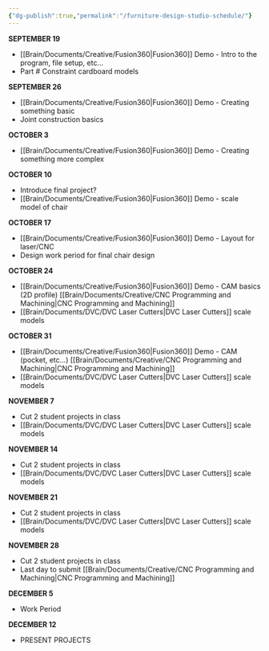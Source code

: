 ```yaml
---
{"dg-publish":true,"permalink":"/furniture-design-studio-schedule/"}
---
```



**SEPTEMBER 19**
- [[Brain/Documents/Creative/Fusion360\|Fusion360]] Demo - Intro to the program, file setup, etc...
- Part # Constraint cardboard models

**SEPTEMBER 26**
- [[Brain/Documents/Creative/Fusion360\|Fusion360]] Demo - Creating something basic
- Joint construction basics


**OCTOBER 3**
- [[Brain/Documents/Creative/Fusion360\|Fusion360]] Demo - Creating something more complex



**OCTOBER 10**
- Introduce final project?
- [[Brain/Documents/Creative/Fusion360\|Fusion360]] Demo - scale model of chair


**OCTOBER 17**
- [[Brain/Documents/Creative/Fusion360\|Fusion360]] Demo - Layout for laser/CNC
- Design work period for final chair design


**OCTOBER 24**
- [[Brain/Documents/Creative/Fusion360\|Fusion360]] Demo - CAM basics (2D profile) [[Brain/Documents/Creative/CNC Programming and Machining\|CNC Programming and Machining]]
- [[Brain/Documents/DVC/DVC Laser Cutters\|DVC Laser Cutters]] scale models


**OCTOBER 31**
- [[Brain/Documents/Creative/Fusion360\|Fusion360]] Demo - CAM (pocket, etc...) [[Brain/Documents/Creative/CNC Programming and Machining\|CNC Programming and Machining]]
- [[Brain/Documents/DVC/DVC Laser Cutters\|DVC Laser Cutters]] scale models


**NOVEMBER 7**
- Cut 2 student projects in class
- [[Brain/Documents/DVC/DVC Laser Cutters\|DVC Laser Cutters]] scale models


**NOVEMBER 14**
- Cut 2 student projects in class
- [[Brain/Documents/DVC/DVC Laser Cutters\|DVC Laser Cutters]] scale models


**NOVEMBER 21**
- Cut 2 student projects in class
- [[Brain/Documents/DVC/DVC Laser Cutters\|DVC Laser Cutters]] scale models


**NOVEMBER 28**
- Cut 2 student projects in class
- Last day to submit [[Brain/Documents/Creative/CNC Programming and Machining\|CNC Programming and Machining]]


**DECEMBER 5**
- Work Period


**DECEMBER 12**
- PRESENT PROJECTS
